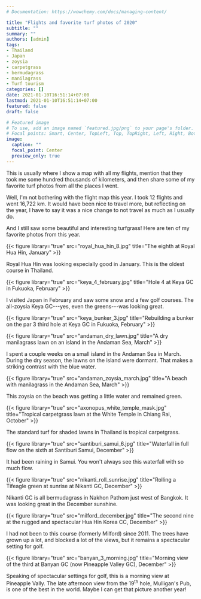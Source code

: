 ```yaml
---
# Documentation: https://wowchemy.com/docs/managing-content/

title: "Flights and favorite turf photos of 2020"
subtitle: ""
summary: ""
authors: [admin]
tags: 
- Thailand
- Japan
- zoysia
- carpetgrass
- bermudagrass
- manilagrass
- Turf tourism
categories: []
date: 2021-01-10T16:51:14+07:00
lastmod: 2021-01-10T16:51:14+07:00
featured: false
draft: false

# Featured image
# To use, add an image named `featured.jpg/png` to your page's folder.
# Focal points: Smart, Center, TopLeft, Top, TopRight, Left, Right, BottomLeft, Bottom, BottomRight.
image:
  caption: ""
  focal_point: Center
  preview_only: true
---
```


This is usually where I show a map with all my flights, mention that they took me some hundred thousands of kilometers, and then share some of my favorite turf photos from all the places I went. 

Well, I'm not bothering with the flight map this year. I took 12 flights and went 16,722 km. It would have been nice to travel more, but reflecting on the year, I have to say it was a nice change to not travel as much as I usually do.

And I still saw some beautiful and interesting turfgrass! Here are ten of my favorite photos from this year.

{{< figure library="true" src="royal_hua_hin_8.jpg" title="The eighth at Royal Hua Hin, January" >}}

Royal Hua Hin was looking especially good in January. This is the oldest course in Thailand.

{{< figure library="true" src="keya_4_february.jpg" title="Hole 4 at Keya GC in Fukuoka, February" >}}

I visited Japan in February and saw some snow and a few golf courses. The all-zoysia Keya GC---yes, even the greens---was looking great. 

{{< figure library="true" src="keya_bunker_3.jpg" title="Rebuilding a bunker on the par 3 third hole at Keya GC in Fukuoka, February" >}}

{{< figure library="true" src="andaman_dry_lawn.jpg" title="A dry manilagrass lawn on an island in the Andaman Sea, March" >}}

I spent a couple weeks on a small island in the Andaman Sea in March. During the dry season, the lawns on the island were dormant. That makes a striking contrast with the blue water.

{{< figure library="true" src="andaman_zoysia_march.jpg" title="A beach with manilagrass in the Andaman Sea, March" >}}

This zoysia on the beach was getting a little water and remained green.

{{< figure library="true" src="axonopus_white_temple_mask.jpg" title="Tropical carpetgrass lawn at the White Temple in Chiang Rai, October" >}}

The standard turf for shaded lawns in Thailand is tropical carpetgrass.

{{< figure library="true" src="santiburi_samui_6.jpg" title="Waterfall in full flow on the sixth at Santiburi Samui, December" >}}

It had been raining in Samui. You won't always see this waterfall with so much flow.

{{< figure library="true" src="nikanti_roll_sunrise.jpg" title="Rolling a Tifeagle green at sunrise at Nikanti GC, December" >}}

Nikanti GC is all bermudagrass in Nakhon Pathom just west of Bangkok. It was looking great in the December sunshine.

{{< figure library="true" src="milford_december.jpg" title="The second nine at the rugged and spectacular Hua Hin Korea CC, December" >}}

I had not been to this course (formerly Milford) since 2011. The trees have grown up a lot, and blocked a lot of the views, but it remains a spectacular setting for golf.

{{< figure library="true" src="banyan_3_morning.jpg" title="Morning view of the third at Banyan GC (now Pineapple Valley GC), December" >}}

Speaking of spectacular settings for golf, this is a morning view at Pineapple Vally. The late afternoon view from the 19<sup>th</sup> hole, Mulligan's Pub, is one of the best in the world. Maybe I can get that picture another year!



